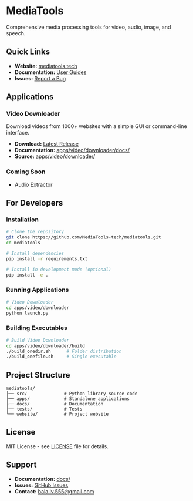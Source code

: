 # MediaTools

Comprehensive media processing tools for video, audio, image, and speech.

## Quick Links

- **Website:** [mediatools.tech](https://mediatools.tech)
- **Documentation:** [User Guides](docs/)
- **Issues:** [Report a Bug](https://github.com/MediaTools-tech/mediatools/issues)

## Applications

### Video Downloader
Download videos from 1000+ websites with a simple GUI or command-line interface.

- **Download:** [Latest Release](https://github.com/MediaTools-tech/mediatools/releases/latest)
- **Documentation:** [apps/video/downloader/docs/](apps/video/downloader/docs/)
- **Source:** [apps/video/downloader/](apps/video/downloader/)

### Coming Soon
- Audio Extractor

## For Developers

### Installation
```bash
# Clone the repository
git clone https://github.com/MediaTools-tech/mediatools.git
cd mediatools

# Install dependencies
pip install -r requirements.txt

# Install in development mode (optional)
pip install -e .
```

### Running Applications
```bash
# Video Downloader
cd apps/video/downloader
python launch.py
```

### Building Executables
```bash
# Build Video Downloader
cd apps/video/downloader/build
./build_onedir.sh      # Folder distribution
./build_onefile.sh     # Single executable
```

## Project Structure
```
mediatools/
├── src/              # Python library source code
├── apps/             # Standalone applications
├── docs/             # Documentation
├── tests/            # Tests
└── website/          # Project website
```

## License

MIT License - see [LICENSE](LICENSE) file for details.

## Support

- **Documentation:** [docs/](docs/)
- **Issues:** [GitHub Issues](https://github.com/MediaTools-tech/mediatools/issues)
- **Contact:** bala.lv.555@gmail.com
